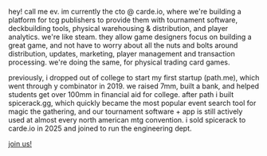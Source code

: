 hey! call me ev. im currently the cto @ carde.io, where we're building a platform for tcg publishers to provide them with tournament software, deckbuilding tools, physical warehousing & distribution, and player analytics. we're like steam. they allow game designers focus on building a great game, and not have to worry about all the nuts and bolts around distribution, updates, marketing, player management and transaction processing. we're doing the same, for physical trading card games. 

previously, i dropped out of college to start my first startup (path.me), which went through y combinator in 2019. we raised 7mm, built a bank, and helped students get over 100mm in financial aid for college. after path i built spicerack.gg, which quickly became the most popular event search tool for magic the gathering, and our tournament software + app is still actively used at almost every north american mtg convention. i sold spicerack to carde.io in 2025 and joined to run the engineering dept. 

[join us!](mailto@evan.farrell@carde.io)
